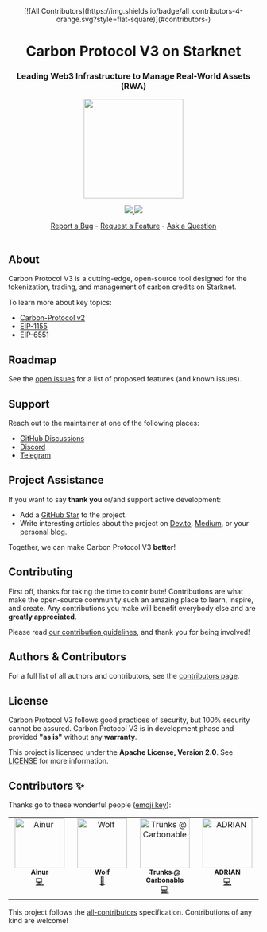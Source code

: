 <div align="center">
<!-- ALL-CONTRIBUTORS-BADGE:START - Do not remove or modify this section -->
[![All Contributors](https://img.shields.io/badge/all_contributors-4-orange.svg?style=flat-square)](#contributors-)
<!-- ALL-CONTRIBUTORS-BADGE:END -->
  <h1 align="center">Carbon Protocol V3 on Starknet</h1>
  <h3 align="center">Leading Web3 Infrastructure to Manage Real-World Assets (RWA)</h3>
  <img src="https://user-images.githubusercontent.com/25151724/214644164-61d5718b-fcf3-474e-9cdb-135836416e68.png" height="200">
  <br />
  <p align="center">
    <a href="https://discord.gg/twyWfTGd6m">
        <img src="https://img.shields.io/badge/Discord-6666FF?style=for-the-badge&logo=discord&logoColor=white">
    </a>
    <a href="https://twitter.com/intent/follow?screen_name=Carbonable_io">
        <img src="https://img.shields.io/badge/Twitter-1DA1F2?style=for-the-badge&logo=twitter&logoColor=white">
    </a>       
  </p>
  <a href="https://github.com/carbonable-labs/carbon-protocol-v3/issues/new?assignees=&labels=bug&template=01_BUG_REPORT.md&title=bug%3A+">Report a Bug</a>
  -
  <a href="https://github.com/carbonable-labs/carbon-protocol-v3/issues/new?assignees=&labels=enhancement&template=02_FEATURE_REQUEST.md&title=feat%3A+">Request a Feature</a>
  -
  <a href="https://github.com/carbonable-labs/carbon-protocol-v3/discussions">Ask a Question</a>
</div>

<div align="center">
<br />
</div>

## About

Carbon Protocol V3 is a cutting-edge, open-source tool designed for the tokenization, trading, and management of carbon credits on Starknet.

To learn more about key topics:
- [Carbon-Protocol v2](https://github.com/Carbonable/carbon-protocol)
- [EIP-1155](https://eips.ethereum.org/EIPS/eip-1155)
- [EIP-6551](https://eips.ethereum.org/EIPS/eip-6551)


## Roadmap

See the [open issues](https://github.com/carbonable-labs/carbon-protocol-v3/issues) for a list of proposed features (and known issues).

## Support

Reach out to the maintainer at one of the following places:
- [GitHub Discussions](https://github.com/carbonable-labs/carbon-protocol-v3/discussions)
- [Discord](https://discord.gg/twyWfTGd6m")
- [Telegram](https://t.me/carbonableOD)

## Project Assistance

If you want to say **thank you** or/and support active development:
- Add a [GitHub Star](https://github.com/carbonable-labs/carbon-protocol-v3) to the project.
- Write interesting articles about the project on [Dev.to](https://dev.to/), [Medium](https://medium.com/), or your personal blog.

Together, we can make Carbon Protocol V3 **better**!

## Contributing

First off, thanks for taking the time to contribute! Contributions are what make the open-source community such an amazing place to learn, inspire, and create. Any contributions you make will benefit everybody else and are **greatly appreciated**.

Please read [our contribution guidelines](CONTRIBUTING.md), and thank you for being involved!

## Authors & Contributors

For a full list of all authors and contributors, see the [contributors page](https://github.com/carbonable-labs/carbon-protocol-v3/contributors).


## License

Carbon Protocol V3 follows good practices of security, but 100% security cannot be assured. Carbon Protocol V3 is in development phase and provided **"as is"** without any **warranty**.

This project is licensed under the **Apache License, Version 2.0**. See [LICENSE](LICENSE) for more information.

## Contributors ✨

Thanks go to these wonderful people ([emoji key](https://allcontributors.org/docs/en/emoji-key)):
<!-- ALL-CONTRIBUTORS-LIST:START - Do not remove or modify this section -->
<!-- prettier-ignore-start -->
<!-- markdownlint-disable -->
<table>
  <tbody>
    <tr>
      <td align="center" valign="top" width="14.28%"><a href="https://github.com/julienbrs"><img src="https://avatars.githubusercontent.com/u/106234742?v=4?s=100" width="100px;" alt="Ainur"/><br /><sub><b>Ainur</b></sub></a><br /><a href="https://github.com/carbonable-labs/carbon-protocol-v3/commits?author=julienbrs" title="Code">💻</a></td>
      <td align="center" valign="top" width="14.28%"><a href="https://github.com/raizo07"><img src="https://avatars.githubusercontent.com/u/81079370?v=4?s=100" width="100px;" alt="Wolf"/><br /><sub><b>Wolf</b></sub></a><br /><a href="https://github.com/carbonable-labs/carbon-protocol-v3/issues?q=author%3Araizo07" title="Bug reports">🐛</a></td>
      <td align="center" valign="top" width="14.28%"><a href="https://github.com/tekkac"><img src="https://avatars.githubusercontent.com/u/98529704?v=4?s=100" width="100px;" alt="Trunks @ Carbonable"/><br /><sub><b>Trunks @ Carbonable</b></sub></a><br /><a href="https://github.com/carbonable-labs/carbon-protocol-v3/commits?author=tekkac" title="Code">💻</a></td>
      <td align="center" valign="top" width="14.28%"><a href="https://github.com/adrianvrj"><img src="https://avatars.githubusercontent.com/u/111903096?v=4?s=100" width="100px;" alt="ADR!AN"/><br /><sub><b>ADR!AN</b></sub></a><br /><a href="https://github.com/carbonable-labs/carbon-protocol-v3/commits?author=adrianvrj" title="Code">💻</a></td>
    </tr>
  </tbody>
</table>

<!-- markdownlint-restore -->
<!-- prettier-ignore-end -->

<!-- ALL-CONTRIBUTORS-LIST:END -->

<!-- ALL-CONTRIBUTORS-LIST:START - Do not remove or modify this section -->
<!-- prettier-ignore-start -->
<!-- markdownlint-disable -->


<!-- markdownlint-restore -->
<!-- prettier-ignore-end -->

<!-- ALL-CONTRIBUTORS-LIST:END -->

This project follows the [all-contributors](https://github.com/all-contributors/all-contributors) specification. Contributions of any kind are welcome!